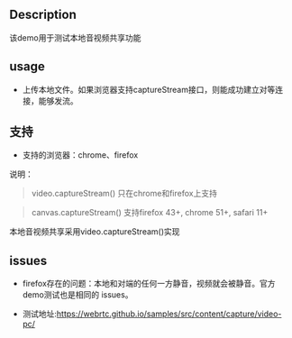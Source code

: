 ## Description

该demo用于测试本地音视频共享功能


## usage

- 上传本地文件。如果浏览器支持captureStream接口，则能成功建立对等连接，能够发流。


## 支持

- 支持的浏览器：chrome、firefox

说明：

> video.captureStream() 只在chrome和firefox上支持

> canvas.captureStream() 支持firefox 43+, chrome 51+, safari 11+

本地音视频共享采用video.captureStream()实现

## issues

- firefox存在的问题：本地和对端的任何一方静音，视频就会被静音。官方demo测试也是相同的 issues。

- 测试地址:https://webrtc.github.io/samples/src/content/capture/video-pc/

